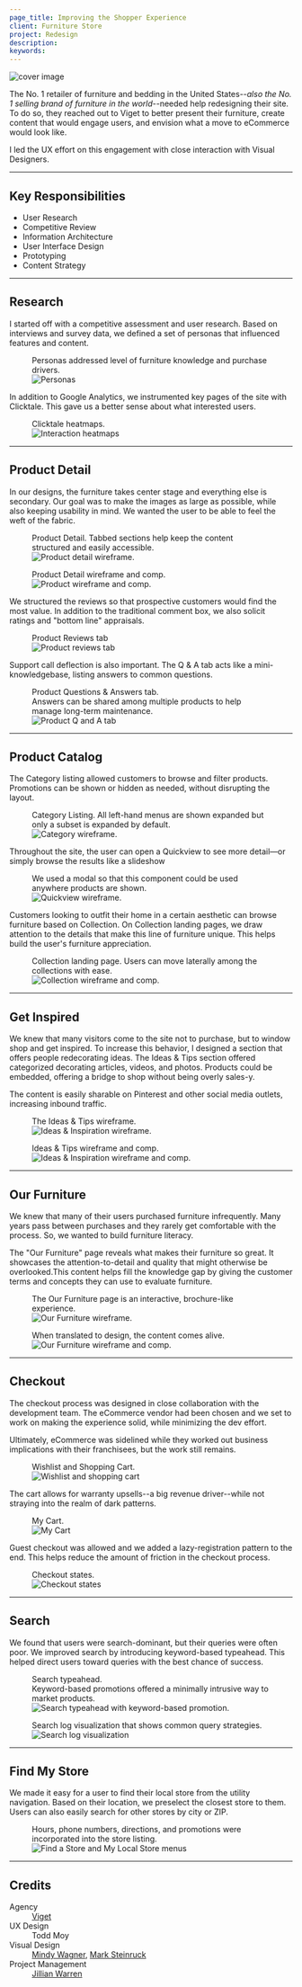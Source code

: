 ```yaml
---
page_title: Improving the Shopper Experience
client: Furniture Store
project: Redesign
description:
keywords:
---
```


<div class="case-story__hero">
  <img src="/assets/placeholder-hero.svg" data-src="assets/hero.png" alt="cover image" />
</div>

The No. 1 retailer of furniture and bedding in the United States--_also the No. 1 selling brand of furniture in the world_--needed help redesigning their site. To do so, they reached out to Viget to better present their furniture, create content that would engage users, and envision what a move to eCommerce would look like.

I led the UX effort on this engagement with close interaction with Visual Designers.

---

## Key Responsibilities

<div class="main-content__2-col">
  <ul>
    <li>User Research</li>
    <li>Competitive Review</li>
    <li>Information Architecture</li>
    <li>User Interface Design</li>
    <li>Prototyping</li>
    <li>Content Strategy</li>
  </ul>
</div>

---

## Research

I started off with a competitive assessment and user research. Based on interviews and survey data, we defined a set of personas that influenced  features and content.

<figure>
  <figcaption>Personas addressed level of furniture knowledge and purchase drivers.</figcaption>
  <img src="/assets/placeholder-800.svg" data-src="assets/personas.png" alt="Personas" />
</figure>

In addition to Google Analytics, we instrumented key pages of the site with Clicktale. This gave us a better sense about what interested users.

<figure>
  <figcaption>Clicktale heatmaps.</figcaption>
  <img src="/assets/placeholder-800.svg" data-src="assets/clicktale.png" alt="Interaction heatmaps" />
</figure>

---

## Product Detail

In our designs, the furniture takes center stage and everything else is secondary. Our goal was to make the images as large as possible, while also keeping usability in mind. We wanted the user to be able to feel the weft of the fabric.

<figure>
  <figcaption>Product Detail. Tabbed sections help keep the content structured and easily accessible.</figcaption>
  <img src="/assets/placeholder-800.svg" data-src="assets/product-detail.png" alt="Product detail wireframe." />
</figure>

<figure>
  <figcaption>Product Detail wireframe and comp.</figcaption>
  <img src="/assets/placeholder-800.svg" data-src="assets/product-wireframe-comp.png" alt="Product wireframe and comp." />
</figure>

We structured the reviews so that prospective customers would find the most value. In addition to the traditional comment box, we also solicit ratings and "bottom line" appraisals.

<figure>
  <figcaption>Product Reviews tab</figcaption>
  <img src="/assets/placeholder-800.svg" data-src="assets/product-detail-reviews.png" alt="Product reviews tab" />
</figure>

Support call deflection is also important. The Q &amp; A tab acts like a mini-knowledgebase, listing answers to common questions.

<figure>
  <figcaption>Product Questions &amp; Answers tab. <br />Answers can be shared among multiple products to help manage long-term maintenance.</figcaption>
  <img src="/assets/placeholder-800.svg" data-src="assets/product-detail-qa.png" alt="Product Q and A tab" />
</figure>

---

## Product Catalog

The Category listing allowed customers to browse and filter products. Promotions can be shown or hidden as needed, without disrupting the layout.

<figure>
  <figcaption>Category Listing. All left-hand menus are shown expanded but only a subset is expanded by default.</figcaption>
  <img src="/assets/placeholder-800.svg" data-src="assets/category.png" alt="Category wireframe." />
</figure>

Throughout the site, the user can open a Quickview to see more detail&mdash;or simply browse the results like a slideshow

<figure>
  <figcaption>We used a modal so that this component could be used anywhere products are shown.</figcaption>
  <img src="/assets/placeholder-800.svg" data-src="assets/quickview.png" alt="Quickview wireframe." />
</figure>

Customers looking to outfit their home in a certain aesthetic can browse furniture based on Collection. On Collection landing pages, we draw attention to the details that make this line of furniture unique. This helps build the user's furniture appreciation.

<figure>
  <figcaption>Collection landing page. Users can move laterally among the collections with ease.</figcaption>
  <img src="/assets/placeholder-800.svg" data-src="assets/collection-wireframe-comp.png" alt="Collection wireframe and comp." />
</figure>

---

## Get Inspired

We knew that many visitors come to the site not to purchase, but to window shop and get inspired. To increase this behavior, I designed a section that offers people redecorating ideas. The Ideas & Tips section offered categorized decorating articles, videos, and photos. Products could be embedded, offering a bridge to shop without being overly sales-y.

The content is easily sharable on Pinterest and other social media outlets, increasing inbound traffic.

<figure>
  <figcaption>The Ideas &amp; Tips wireframe.</figcaption>
  <img src="/assets/placeholder-800.svg" data-src="assets/ideas-inspiration.png" alt="Ideas &amp; Inspiration wireframe." />
</figure>

<figure>
  <figcaption>Ideas &amp; Tips wireframe and comp.</figcaption>
  <img src="/assets/placeholder-800.svg" data-src="assets/ideas-inspiration-wireframe-comp.png" alt="Ideas &amp; Inspiration wireframe and comp." />
</figure>

---

## Our Furniture

We knew that many of their users purchased furniture infrequently. Many years pass between purchases and they rarely get comfortable with the process. So, we wanted to build furniture literacy.

The "Our Furniture" page reveals what makes their furniture so great. It showcases the attention-to-detail and quality that might otherwise be overlooked.This content helps fill the knowledge gap by giving the customer terms and concepts they can use to evaluate furniture.

<figure>
  <figcaption>The Our Furniture page is an interactive, brochure-like experience.</figcaption>
  <img src="/assets/placeholder-800.svg" data-src="assets/our-furniture.png" alt="Our Furniture wireframe." />
</figure>

<figure>
  <figcaption>When translated to design, the content comes alive.</figcaption>
  <img src="/assets/placeholder-800.svg" data-src="assets/our-furniture-composite.png" alt="Our Furniture wireframe and comp." />
</figure>

---

## Checkout

The checkout process was designed in close collaboration with the development team. The eCommerce vendor had been chosen and we set to work on making the experience solid, while minimizing the dev effort.

Ultimately, eCommerce was sidelined while they worked out business implications with their franchisees, but the work still remains.

<figure>
  <figcaption>Wishlist and Shopping Cart.</figcaption>
  <img src="/assets/placeholder-800.svg" data-src="assets/menu-wishlist-cart.png" alt="Wishlist and shopping cart" />
</figure>

The cart allows for warranty upsells--a big revenue driver--while not straying into the realm of dark patterns.

<figure>
  <figcaption>My Cart.</figcaption>
  <img src="/assets/placeholder-800.svg" data-src="assets/my-cart.png" alt="My Cart" />
</figure>

Guest checkout was allowed and we added a lazy-registration pattern to the end. This helps reduce the amount of friction in the checkout process.

<figure class="full-bleed">
  <figcaption>Checkout states.</figcaption>
  <img src="/assets/placeholder-800.svg" data-src="assets/checkout-states.png" alt="Checkout states" />
</figure>

---

## Search

We found that users were search-dominant, but their queries were often poor. We improved search by introducing keyword-based typeahead. This helped direct users toward queries with the best chance of success.

<figure>
  <figcaption>Search typeahead. <br />Keyword-based promotions offered a minimally intrusive way to market products.</figcaption>
  <img src="/assets/placeholder-800.svg" data-src="assets/menu-search.png" alt="Search typeahead with keyword-based promotion." />
</figure>

<figure>
  <figcaption>Search log visualization that shows common query strategies.</figcaption>
  <img src="/assets/placeholder-800.svg" data-src="assets/search-diagram.png" alt="Search log visualization" />
</figure>

---

## Find My Store

We made it easy for a user to find their local store from the utility navigation. Based on their location, we preselect the closest store to them. Users can also easily search for other stores by city or ZIP.

<figure>
  <figcaption>Hours, phone numbers, directions, and promotions were incorporated into the store listing.</figcaption>
  <img src="/assets/placeholder-800.svg" data-src="assets/menu-find-a-store.png" alt="Find a Store and My Local Store menus" />
</figure>

---

## Credits

<dl>
  <dt>Agency</dt> <dd><a href="//viget.com">Viget</a></dd>
  <dt>UX Design</dt> <dd>Todd Moy</dd>
  <dt>Visual Design</dt> <dd><a href="//mindywagner.net">Mindy Wagner</a>, <a href="//marksteinruck.com">Mark Steinruck</a></dd>
  <dt>Project Management</dt> <dd><a href="//www.jillianwarren.com/">Jillian Warren</a></dd>
</dl>
